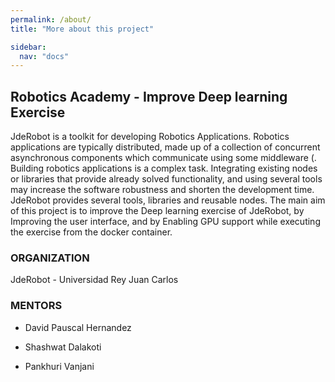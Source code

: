 ```yaml
---
permalink: /about/
title: "More about this project"

sidebar:
  nav: "docs"
---
```


## Robotics Academy - Improve Deep learning Exercise

JdeRobot is a toolkit for developing Robotics Applications. Robotics applications are typically distributed, made up of a collection of concurrent asynchronous components which communicate using some middleware (. Building robotics applications is a complex task. Integrating existing nodes or libraries that provide already solved functionality, and using several tools may increase the software robustness and shorten the development time. JdeRobot provides several tools, libraries and reusable nodes. The main aim of this project is to improve the Deep learning exercise of JdeRobot, by Improving the user interface, and by Enabling GPU support while executing the exercise from the docker container. 

### ORGANIZATION
JdeRobot - Universidad Rey Juan Carlos

### MENTORS

* David Pauscal Hernandez

* Shashwat Dalakoti

* Pankhuri Vanjani

